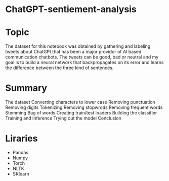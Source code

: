 # ChatGPT-sentiement-analysis

# Topic
The dataset for this notebook was obtained by gathering and labeling tweets about ChatGPt that has been a major providor of AI based communication chatbots. 
The tweets can be good, bad or neutral and my goal is to build a neural network that backpropagates on its error and learns the difference between the three
kind of sentences.


# Summary

The dataset
Converting characters to lower case
Removing punctuation
Removing digits
Tokenizing
Removing stopwrods
Removing frequent words
Stemming
Bag of words
Creating train/test loaders
Building the classifier
Training and inference
Trying out the model
Conclusion

# Liraries

- Pandas
- Numpy
- Torch
- NLTK
- SKlearn
